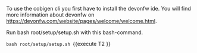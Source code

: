 To use the cobigen cli you first have to install the devonfw ide. You will find more information about devonfw on https://devonfw.com/website/pages/welcome/welcome.html.


 Run bash root/setup/setup.sh with this bash-command. 

`bash root/setup/setup.sh `{{execute T2 }}

